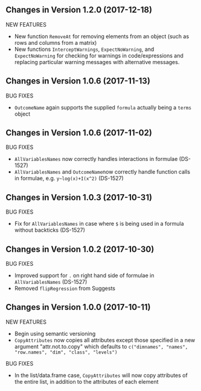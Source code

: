 Changes in Version 1.2.0 (2017-12-18)
--------------------------------------------------------

NEW FEATURES

* New function `RemoveAt` for removing elements from an object (such
  as rows and columns from a matrix)
* New functions `InterceptWarnings`, `ExpectNoWarning`, and
  `ExpectNoWarning` for checking for warnings in code/expressions and
  replacing particular warning messages with alternative messages.


Changes in Version 1.0.6 (2017-11-13)
--------------------------------------------------------

BUG FIXES

* `OutcomeName` again supports the supplied `formula` actually being
a `terms` object


Changes in Version 1.0.6 (2017-11-02)
--------------------------------------------------------

BUG FIXES

* `AllVariablesNames` now correctly handles interactions
in formulae (DS-1527)
* `AllVariablesNames` and `OutcomeName`now correctly 
handle function calls in formulae, e.g. `y~log(x)+I(x^2)` (DS-1527)

Changes in Version 1.0.3 (2017-10-31)
--------------------------------------------------------

BUG FIXES

* Fix for `AllVariablesNames` in case where `$` is being used in a
 formula without backticks (DS-1527)


Changes in Version 1.0.2 (2017-10-30)
--------------------------------------------------------

BUG FIXES

* Improved support for `.` on right hand side of formulae
in `AllVariablesNames` (DS-1527)
* Removed `flipRegression` from Suggests

Changes in Version 1.0.0 (2017-10-11)
--------------------------------------------------------

NEW FEATURES

* Begin using semantic versioning
* `CopyAttributes` now copies all attributes except those
specified in a new argument "attr.not.to.copy" which defaults
to `c("dimnames", "names", "row.names", "dim", "class", "levels")`

BUG FIXES

* In the list/data.frame case, `CopyAttributes` will now 
copy attributes of the entire list, in addition to the
attributes of each element

